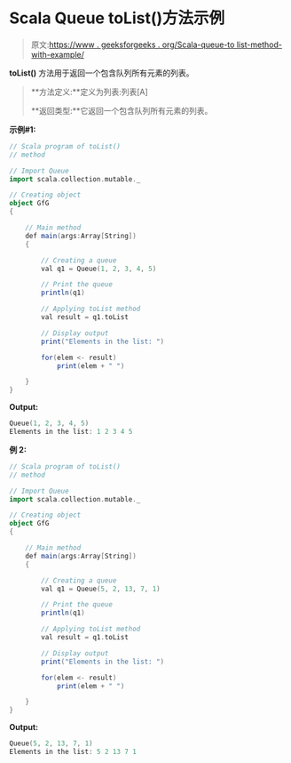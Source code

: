 # Scala Queue toList()方法示例

> 原文:[https://www . geeksforgeeks . org/Scala-queue-to list-method-with-example/](https://www.geeksforgeeks.org/scala-queue-tolist-method-with-example/)

**toList()** 方法用于返回一个包含队列所有元素的列表。

> **方法定义:**定义为列表:列表[A]
> 
> **返回类型:**它返回一个包含队列所有元素的列表。

**示例#1:**

```scala
// Scala program of toList() 
// method 

// Import Queue  
import scala.collection.mutable._

// Creating object 
object GfG 
{ 

    // Main method 
    def main(args:Array[String]) 
    { 

        // Creating a queue 
        val q1 = Queue(1, 2, 3, 4, 5) 

        // Print the queue
        println(q1)

        // Applying toList method 
        val result = q1.toList

        // Display output
        print("Elements in the list: ")

        for(elem <- result)
            print(elem + " ")

    } 
} 
```

**Output:**

```scala
Queue(1, 2, 3, 4, 5)
Elements in the list: 1 2 3 4 5

```

**例 2:**

```scala
// Scala program of toList() 
// method 

// Import Queue  
import scala.collection.mutable._

// Creating object 
object GfG 
{ 

    // Main method 
    def main(args:Array[String]) 
    { 

        // Creating a queue 
        val q1 = Queue(5, 2, 13, 7, 1) 

        // Print the queue
        println(q1)

        // Applying toList method 
        val result = q1.toList

        // Display output
        print("Elements in the list: ")

        for(elem <- result)
            print(elem + " ")

    } 
} 
```

**Output:**

```scala
Queue(5, 2, 13, 7, 1)
Elements in the list: 5 2 13 7 1

```